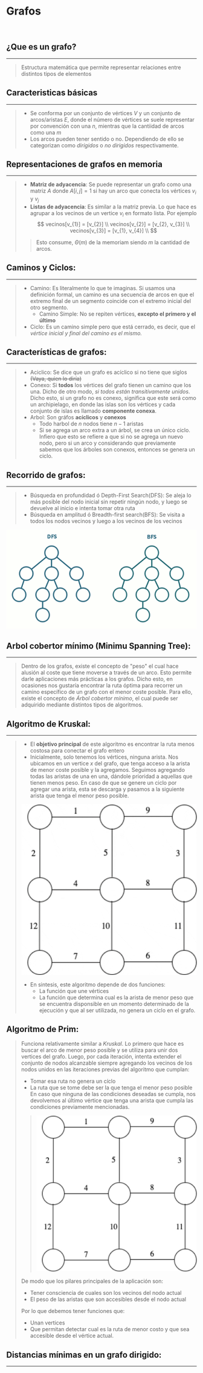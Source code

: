 
# **Grafos**

<br>

## **¿Que es un grafo?**
---
> Estructura matemática que permite representar relaciones entre distintos tipos de elementos

## **Caracteristicas básicas**
---
> - Se conforma por un conjunto de vértices $V$ y un conjunto de arcos/aristas $E$, donde el número de vértices se suele representar por convención con una $n$, mientras que la cantiidad de arcos como una $m$
> - Los arcos pueden tener sentido o no. Dependiendo de ello se categorizan como *dirigidos* o *no dirigidos* respectivamente.

## **Representaciones de grafos en memoria**
---
> - **Matriz de adyacencia**: Se puede representar un grafo como una matriz $A$ donde $A[i,j] = 1$ si hay un arco que conecta los vértices $v_{i}$ y $v_{j}$
> - **Listas de adyacencia**: Es similar a la matriz previa. Lo que hace es agrupar a los vecinos de un vertice $v_{i}$ en formato lista. Por ejemplo
> $$
> vecinos[v_{1}] = [v_{2}] \\
> vecinos[v_{2}] = [v_{2}, v_{3}] \\
> vecinos[v_{3}] = [v_{1}, v_{4}] \\
> $$
> > Esto consume, $\Theta(m)$ de la memoriam siendo $m$ la cantidad de arcos.


## **Caminos y Ciclos:**
----
> - Camino: Es literalmente lo que te imaginas. Si usamos una definición formal, un camino es una secuencia de arcos en que el extremo final de un segmento coincide con el extremo inicial del otro segmento.
>   - Camino Simple: No se repiten vértices, **excepto el primero y el último**
> - Ciclo: Es un camino simple pero que está cerrado, es decir, que el *vértice inicial y final del camino es el mismo.*


## **Características de grafos:**
---
> - Aciclico: Se dice que un grafo es acíclico si no tiene que siglos ~~(Vaya, quien lo diría)~~
> - Conexo: Si **todos** los vértices del grafo tienen un camino que los una. Dicho de otro modo, *si todos están transitivamente unidos*. Dicho esto, si un grafo no es conexo, significa que este será como un archipielago, en donde las islas son los vértices y cada conjunto de islas es llamado **componente conexa**.
> - Arbol: Son gráfos **acíclicos** y **conexos**
>   - Todo harbol de $n$ nodos tiene $n-1$ aristas
>   - Si se agrega un arco extra a un árbol, se crea un único ciclo. Infiero que esto se refiere a que si no se agrega un nuevo nodo, pero si un arco y considerando que previamente sabemos que los árboles son conexos, entonces se genera un ciclo.

## **Recorrido de grafos:**
---
> - Búsqueda en profundidad ó Depth-First Search(DFS): Se aleja lo más posible del nodo inicial sin repetir ningún nodo, y luego se devuelve al inicio e intenta tomar otra ruta
> - Búsqueda en amplitud ó Breadth-first search(BFS): Se visita a todos los nodos vecinos y luego a los vecinos de los vecinos 
> 
![alt text](https://github.com/Sephi1412/CC4102-1/blob/main/Img/bfs-dfs.gif)


## **Arbol cobertor mínimo (Minimu Spanning Tree):**
---

> Dentro de los grafos, existe el concepto de "peso" el cual hace alusión al coste que tiene moverse a través de un arco. Esto permite darle aplicaciones más prácticas a los grafos.
> Dicho esto, en ocasiones nos gustaría encontrar la ruta óptima para recorrer un camino específico de un grafo con el menor coste posible. Para ello, existe el concepto de *Árbol cobertor mínimo*, el cual puede ser adquirido mediante distintos tipos de algoritmos.



## **Algoritmo de Kruskal:**
---
> - El **objetivo principal** de este algoritmo es encontrar la ruta menos costosa para conectar el grafo entero
> - Inicialmente, solo tenemos los vértices, ninguna arista. Nos ubicamos en un vertice $x$ del grafo, que tenga acceso a la arista de menor coste posible y la agregamos. Seguimos agregando todas las aristas de una en una, dándole prioridad a aquellas que tienen menos peso. En caso de que se genere un ciclo por agregar una arista, esta se descarga y pasamos a la siguiente arista que tenga el menor peso posible.
>
>![alt text](https://github.com/Sephi1412/CC4102-1/blob/main/Img/kruskal.gif)
> - En sintesis, este algoritmo depende de dos funciones:
>   - La función que une vértices
>   - La función que determina cual es la arista de menor peso que se encuentra disponsible en un momento determinado de la ejecución y que al ser utilizada, no genera un ciclo en el grafo.

## **Algoritmo de Prim:**

> Funciona relativamente similar a *Kruskal*.
> Lo primero que hace es buscar el arco de menor peso posible y se utiliza para unir dos vertices del grafo. Luego, por cada iteración, intenta extender el conjunto de nodos alcanzable siempre agregando los vecinos de los nodos unidos en las iteraciones previas del algoritmo que cumplan:
>   - Tomar esa ruta no genera un cíclo
>   - La ruta que se tome debe ser la que tenga el menor peso posible
> En caso que ninguna de las condiciones deseadas se cumpla, nos devolvemos al último vértice que tenga una arista que cumpla las condiciones previamente mencionadas.
> 
> >![alt text](https://github.com/Sephi1412/CC4102-1/blob/main/Img/prim.gif)
>
> De modo que los pilares principales de la aplicación son:
>   - Tener consciencia de cuales son los vecinos del nodo actual
>   - El peso de las aristas que son accesibles desde el nodo actual
> 
> Por lo que debemos tener funciones que:
>   - Unan vertices
>   - Que permitan detectar cual es la ruta de menor costo y que sea accesible desde el vértice actual.

## **Distancias mínimas en un grafo dirigido:**
---
>

